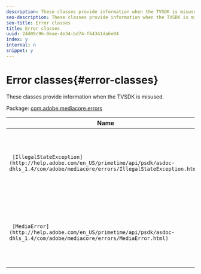 ```yaml
---
description: These classes provide information when the TVSDK is misused.
seo-description: These classes provide information when the TVSDK is misused.
seo-title: Error classes
title: Error classes
uuid: 24d09c96-0eae-4e34-bd74-f64341da6e04
index: y
internal: n
snippet: y
---
```


# Error classes{#error-classes}

These classes provide information when the TVSDK is misused.

Package: [com.adobe.mediacore.errors](http://help.adobe.com/en_US/primetime/api/psdk/asdoc-dhls_1.4/com/adobe/mediacore/errors/package-detail.html) 

|  Name  | Description  |
|---|---|
| ` [IllegalStateException](http://help.adobe.com/en_US/primetime/api/psdk/asdoc-dhls_1.4/com/adobe/mediacore/errors/IllegalStateException.html)`  | Class that describes an error thrown by TVSDK classes when an API is misused.  |
| ` [MediaError](http://help.adobe.com/en_US/primetime/api/psdk/asdoc-dhls_1.4/com/adobe/mediacore/errors/MediaError.html)`  | Class. Provides a notification code and additional metadata about a media error.  |

